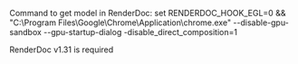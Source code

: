 Command to get model in RenderDoc:
set RENDERDOC_HOOK_EGL=0 && "C:\Program Files\Google\Chrome\Application\chrome.exe" --disable-gpu-sandbox --gpu-startup-dialog -disable_direct_composition=1

RenderDoc v1.31 is required
